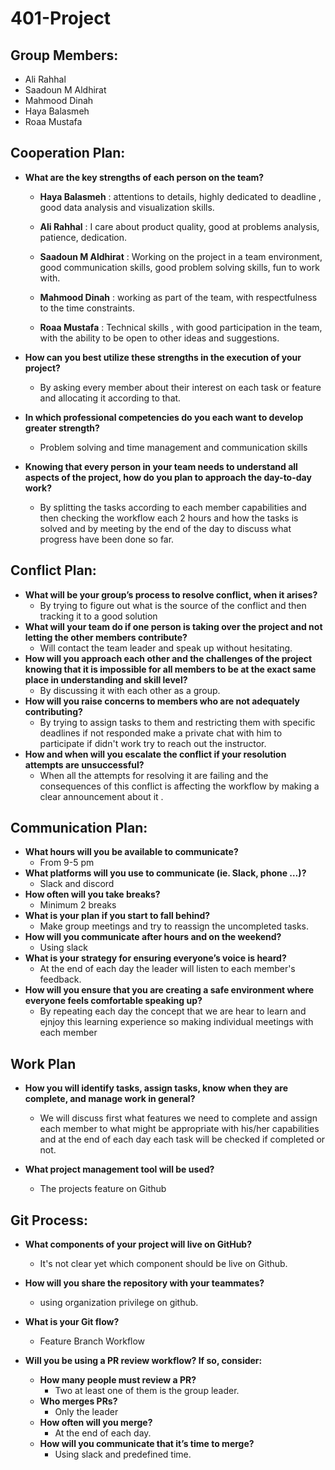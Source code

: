 # **401-Project**

## **Group Members:**

- Ali Rahhal
- Saadoun M Aldhirat
- Mahmood Dinah
- Haya Balasmeh
- Roaa Mustafa

## **Cooperation Plan:**

- **What are the key strengths of each person on the team?**

  - **Haya Balasmeh** : attentions to details, highly dedicated to deadline , good data analysis and visualization skills.

  - **Ali Rahhal** :  I care about product quality, good at problems analysis, patience, dedication.
  
  - **Saadoun M Aldhirat** : Working on the project in a team environment, good communication skills, good problem solving skills, fun to work with.

  - **Mahmood Dinah** : working as part of the team, with respectfulness to the time constraints.

  - **Roaa Mustafa** : Technical skills , with good participation in the team, with the ability to be open to other ideas and suggestions.

- **How can you best utilize these strengths in the execution of your project?**
  - By asking every member about their interest on each task or feature and allocating it according to that.
- **In which professional competencies do you each want to develop greater strength?**
  - Problem solving and time management and communication skills
- **Knowing that every person in your team needs to understand all aspects of the project, how do you plan to approach the day-to-day work?**
  - By splitting the tasks according to each member capabilities and then checking the workflow each 2 hours and how the tasks is solved and by meeting by the end of the day to discuss what progress have been done so far.

## **Conflict Plan:**

- **What will be your group’s process to resolve conflict, when it arises?**
  - By trying to figure out what is the source of the conflict and then tracking it to a good solution
- **What will your team do if one person is taking over the project and not letting the other members contribute?**
  - Will contact the team leader and speak up without hesitating.
- **How will you approach each other and the challenges of the project knowing that it is impossible for all members to be at the exact same place in understanding and skill level?**
  - By discussing it with each other as a group.
- **How will you raise concerns to members who are not adequately contributing?**
  - By trying to assign tasks to them and restricting them with specific deadlines if not responded make a private chat with him to participate if didn't work try to reach out the instructor.
- **How and when will you escalate the conflict if your resolution attempts are unsuccessful?**
  - When all the attempts for resolving it are failing and the consequences of this conflict is affecting the workflow by making a clear announcement about it .

## **Communication Plan:**

- **What hours will you be available to communicate?**
  - From 9-5 pm
- **What platforms will you use to communicate (ie. Slack, phone …)?**
  - Slack and discord
- **How often will you take breaks?**
  - Minimum 2 breaks
- **What is your plan if you start to fall behind?**
  - Make group meetings and try to reassign the uncompleted tasks.
- **How will you communicate after hours and on the weekend?**
  - Using slack
- **What is your strategy for ensuring everyone’s voice is heard?**
  - At the end of each day the leader will listen to each member's feedback.
- **How will you ensure that you are creating a safe environment where everyone feels comfortable speaking up?**
  - By repeating each day the concept that we are hear to learn and ejnjoy this learning experience so making individual meetings with each member

## **Work Plan**

- **How you will identify tasks, assign tasks, know when they are complete, and manage work in general?**
  - We will discuss first what features we need to complete and assign each member to what might be appropriate with his/her capabilities and at the end of each day each task will be checked if completed or not.

- **What project management tool will be used?**
  - The projects feature on Github

## **Git Process:**

- **What components of your project will live on GitHub?**
  - It's not clear yet which component should be live on Github.
- **How will you share the repository with your teammates?**
  - using organization privilege on github.
- **What is your Git flow?**
  - Feature Branch Workflow 
 
- **Will you be using a PR review workflow? If so, consider:**
  - **How many people must review a PR?**
    - Two at least one of them is the group leader.
  - **Who merges PRs?**
    - Only the leader
  - **How often will you merge?**
    - At the end of each day.
  - **How will you communicate that it’s time to merge?**
    - Using slack and predefined time.
